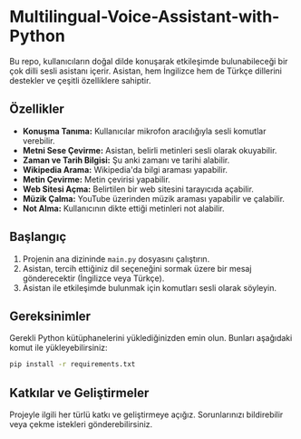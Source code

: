 # Multilingual-Voice-Assistant-with-Python

Bu repo, kullanıcıların doğal dilde konuşarak etkileşimde bulunabileceği bir çok dilli sesli asistanı içerir. Asistan, hem İngilizce hem de Türkçe dillerini destekler ve çeşitli özelliklere sahiptir.


## Özellikler

- **Konuşma Tanıma:** Kullanıcılar mikrofon aracılığıyla sesli komutlar verebilir.
- **Metni Sese Çevirme:** Asistan, belirli metinleri sesli olarak okuyabilir.
- **Zaman ve Tarih Bilgisi:** Şu anki zamanı ve tarihi alabilir.
- **Wikipedia Arama:** Wikipedia'da bilgi araması yapabilir.
- **Metin Çevirme:** Metin çevirisi yapabilir.
- **Web Sitesi Açma:** Belirtilen bir web sitesini tarayıcıda açabilir.
- **Müzik Çalma:** YouTube üzerinden müzik araması yapabilir ve çalabilir.
- **Not Alma:** Kullanıcının dikte ettiği metinleri not alabilir.


## Başlangıç

1. Projenin ana dizininde `main.py` dosyasını çalıştırın.
2. Asistan, tercih ettiğiniz dil seçeneğini sormak üzere bir mesaj gönderecektir (İngilizce veya Türkçe).
3. Asistan ile etkileşimde bulunmak için komutları sesli olarak söyleyin.


## Gereksinimler

Gerekli Python kütüphanelerini yüklediğinizden emin olun. Bunları aşağıdaki komut ile yükleyebilirsiniz:

```bash
pip install -r requirements.txt
```


## Katkılar ve Geliştirmeler

Projeyle ilgili her türlü katkı ve geliştirmeye açığız. Sorunlarınızı bildirebilir veya çekme istekleri gönderebilirsiniz.
